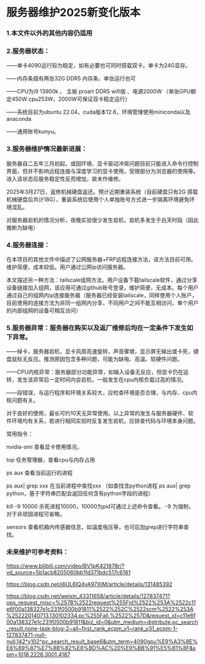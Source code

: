 # 服务器维护2025新变化版本
###  1.本文件以外的其他内容仍适用

### 2.服务器状态：

  ——单卡4090运行较为稳定，如有必要也可同时搭载双卡。单卡为24G显存。
  
  ——内存条插有两张32G DDR5 内存条，单张运行也可

  ——CPU为i9 13900k 、 主板 proart DDR5 wifi版 、电源2000W （单张GPU额定450W cpu253W，2000W可保证双卡稳定运行）

  ——系统目前为ubuntu 22.04，cuda版本12.6，环境管理使用miniconda以及anaconda

  ——通用账号kunyu。

### 3.服务器维护情况最新进展：

  服务器自二五年三月初起，或因环境、显卡驱动冲突问题目前只能进入命令行控制界面，但并不影响远程连接与深度学习的显卡使用，受限部分为浏览器的使用等。进入该状态后服务稳定性反而增加，故未作维修。
  
  2025年3月27日，返修机械硬盘返还。预计近期重装系统（目前硬盘只有2G 搭载机械硬盘后共计18G），重装系统后使用个人单独账号方式进一步隔离环境避免环境混乱。

  对服务器宕机的情况分析，夜晚实验很少发生宕机，宕机多发生于白天时段（因此推断为缺电）



### 4.服务器连接：

在本项目的其他文件中描述了公网服务器+FRP远程连接方法，该方法目前可用。维护简便，成本较低。用户通过公网ip访问服务器。

本文描述另一种方法：tailscale组网方法，用户设备下载tailscale软件，通过分享设备链接加入组网，该应用可通过github账号登录，维护简便，无成本。每个用户通过自己的组网内ip连接服务器（服务器已经安装tailscale，同样使用个人账户，目前使用的连接方法为非同一组网内分享，不同用户之间不能互相访问，单个用户的内部组网的设备可相互访问）



### 5.服务器异常：服务器在购买以及返厂维修后均在一定条件下发生如下异常。

  ——掉卡，服务器宕机，显卡风扇高速旋转，声音骤增，显示屏无输出或卡死，键盘鼠标无反应。推测原因包含多种问题，可能为缺电、高温、软硬件问题。

  ——CPU内核异常：服务器部分功能异常，如输入设备无反应，但显卡仍在运转，发生该异常后一定时间内会宕机，一般发生在cpu内核负载过高的情况。

  ——段错误，与运行程序和环境关系较大，应检查环境是否合理，与内存、cpu内核问题有关。

对于良好的使用，最长可约10天无异常使用。以上异常的发生与服务器硬件、软件环境均有关系，若进行相同实验时反复发生宕机，应排查代码与环境本身问题。

常用指令： 

nvidia-smi   查看显卡使用情况，

top          任务管理器，查看cpu与内存占用

ps aux        查看当前运行的进程

ps aux| grep xxx   在当前进程中查找xxx （如查找含python进程 ps aux| grep python，基于字符串匹配会返回任何含有python字段的进程）

kill -9 10000     杀死进程10000，10000为pid可通过上述命令查看。 -9 为强制，对于非顽固进程可省略。

sensors 查看机箱内传感器信息，如温度电压等，也可后加grep进行字符串查找。


### 未来维护可参考资料：

https://www.bilibili.com/video/BV1pK421878r/?vd_source=5b1acb8205060bb1fd371bdc517c6161

https://blog.csdn.net/j6UL6lQ4vA97XlM/article/details/131485392

https://blog.csdn.net/weixin_43311658/article/details/127837471?ops_request_misc=%257B%2522request%255Fid%2522%253A%2522c11e6f00a138327e1c231f0500b91811%2522%252C%2522scm%2522%253A%252220140713.130102334.pc%255Fall.%2522%257D&request_id=c11e6f00a138327e1c231f0500b91811&biz_id=0&utm_medium=distribute.pc_search_result.none-task-blog-2~all~first_rank_ecpm_v1~rank_v31_ecpm-1-127837471-null-null.142^v102^pc_search_result_base6&utm_term=4090gpu%E9%A3%8E%E6%89%87%E7%8B%82%E8%BD%AC%20%E9%BB%91%E5%B1%8F&spm=1018.2226.3001.4187








